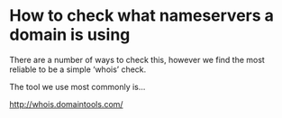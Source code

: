 # How to check what nameservers a domain is using

There are a number of ways to check this, however we find the most reliable to be a simple ‘whois’ check.

The tool we use most commonly is…

http://whois.domaintools.com/

